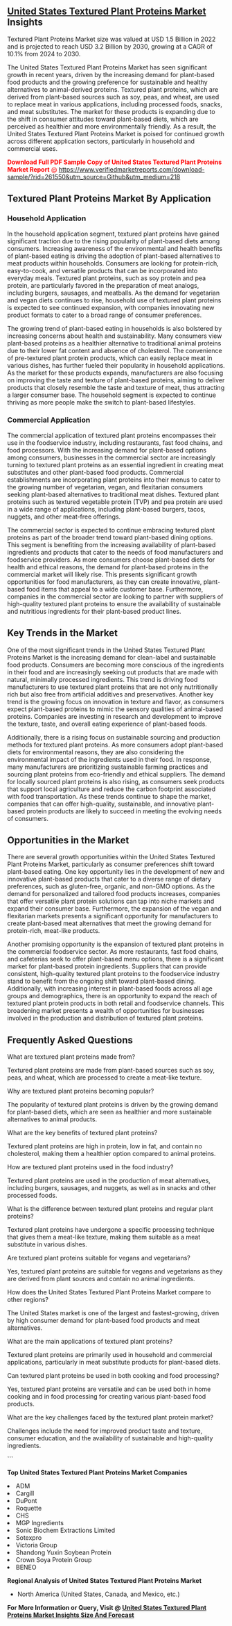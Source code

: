 <h2><a href="https://www.verifiedmarketreports.com/download-sample/?rid=261550&amp;utm_source=Github&amp;utm_medium=218" target="_blank">United States Textured Plant Proteins Market</a> Insights</h2><p>Textured Plant Proteins Market size was valued at USD 1.5 Billion in 2022 and is projected to reach USD 3.2 Billion by 2030, growing at a CAGR of 10.1% from 2024 to 2030.</p><p> <p>The United States Textured Plant Proteins Market has seen significant growth in recent years, driven by the increasing demand for plant-based food products and the growing preference for sustainable and healthy alternatives to animal-derived proteins. Textured plant proteins, which are derived from plant-based sources such as soy, peas, and wheat, are used to replace meat in various applications, including processed foods, snacks, and meat substitutes. The market for these products is expanding due to the shift in consumer attitudes toward plant-based diets, which are perceived as healthier and more environmentally friendly. As a result, the United States Textured Plant Proteins Market is poised for continued growth across different application sectors, particularly in household and commercial uses. <p><span class=""><span style="color: #ff0000;"><strong>Download Full PDF Sample Copy of United States Textured Plant Proteins Market Report</strong> @ </span><a href="https://www.verifiedmarketreports.com/download-sample/?rid=261550&amp;utm_source=Github&amp;utm_medium=218" target="_blank">https://www.verifiedmarketreports.com/download-sample/?rid=261550&amp;utm_source=Github&amp;utm_medium=218</a></span></p> </p> <h2>Textured Plant Proteins Market By Application</h2> <h3>Household Application</h3> <p>In the household application segment, textured plant proteins have gained significant traction due to the rising popularity of plant-based diets among consumers. Increasing awareness of the environmental and health benefits of plant-based eating is driving the adoption of plant-based alternatives to meat products within households. Consumers are looking for protein-rich, easy-to-cook, and versatile products that can be incorporated into everyday meals. Textured plant proteins, such as soy protein and pea protein, are particularly favored in the preparation of meat analogs, including burgers, sausages, and meatballs. As the demand for vegetarian and vegan diets continues to rise, household use of textured plant proteins is expected to see continued expansion, with companies innovating new product formats to cater to a broad range of consumer preferences. <p>The growing trend of plant-based eating in households is also bolstered by increasing concerns about health and sustainability. Many consumers view plant-based proteins as a healthier alternative to traditional animal proteins due to their lower fat content and absence of cholesterol. The convenience of pre-textured plant protein products, which can easily replace meat in various dishes, has further fueled their popularity in household applications. As the market for these products expands, manufacturers are also focusing on improving the taste and texture of plant-based proteins, aiming to deliver products that closely resemble the taste and texture of meat, thus attracting a larger consumer base. The household segment is expected to continue thriving as more people make the switch to plant-based lifestyles. </p> <h3>Commercial Application</h3> <p>The commercial application of textured plant proteins encompasses their use in the foodservice industry, including restaurants, fast food chains, and food processors. With the increasing demand for plant-based options among consumers, businesses in the commercial sector are increasingly turning to textured plant proteins as an essential ingredient in creating meat substitutes and other plant-based food products. Commercial establishments are incorporating plant proteins into their menus to cater to the growing number of vegetarian, vegan, and flexitarian consumers seeking plant-based alternatives to traditional meat dishes. Textured plant proteins such as textured vegetable protein (TVP) and pea protein are used in a wide range of applications, including plant-based burgers, tacos, nuggets, and other meat-free offerings. <p>The commercial sector is expected to continue embracing textured plant proteins as part of the broader trend toward plant-based dining options. This segment is benefiting from the increasing availability of plant-based ingredients and products that cater to the needs of food manufacturers and foodservice providers. As more consumers choose plant-based diets for health and ethical reasons, the demand for plant-based proteins in the commercial market will likely rise. This presents significant growth opportunities for food manufacturers, as they can create innovative, plant-based food items that appeal to a wide customer base. Furthermore, companies in the commercial sector are looking to partner with suppliers of high-quality textured plant proteins to ensure the availability of sustainable and nutritious ingredients for their plant-based product lines. </p> <h2>Key Trends in the Market</h2> <p>One of the most significant trends in the United States Textured Plant Proteins Market is the increasing demand for clean-label and sustainable food products. Consumers are becoming more conscious of the ingredients in their food and are increasingly seeking out products that are made with natural, minimally processed ingredients. This trend is driving food manufacturers to use textured plant proteins that are not only nutritionally rich but also free from artificial additives and preservatives. Another key trend is the growing focus on innovation in texture and flavor, as consumers expect plant-based proteins to mimic the sensory qualities of animal-based proteins. Companies are investing in research and development to improve the texture, taste, and overall eating experience of plant-based foods. <p>Additionally, there is a rising focus on sustainable sourcing and production methods for textured plant proteins. As more consumers adopt plant-based diets for environmental reasons, they are also considering the environmental impact of the ingredients used in their food. In response, many manufacturers are prioritizing sustainable farming practices and sourcing plant proteins from eco-friendly and ethical suppliers. The demand for locally sourced plant proteins is also rising, as consumers seek products that support local agriculture and reduce the carbon footprint associated with food transportation. As these trends continue to shape the market, companies that can offer high-quality, sustainable, and innovative plant-based protein products are likely to succeed in meeting the evolving needs of consumers. </p> <h2>Opportunities in the Market</h2> <p>There are several growth opportunities within the United States Textured Plant Proteins Market, particularly as consumer preferences shift toward plant-based eating. One key opportunity lies in the development of new and innovative plant-based products that cater to a diverse range of dietary preferences, such as gluten-free, organic, and non-GMO options. As the demand for personalized and tailored food products increases, companies that offer versatile plant protein solutions can tap into niche markets and expand their consumer base. Furthermore, the expansion of the vegan and flexitarian markets presents a significant opportunity for manufacturers to create plant-based meat alternatives that meet the growing demand for protein-rich, meat-like products. <p>Another promising opportunity is the expansion of textured plant proteins in the commercial foodservice sector. As more restaurants, fast food chains, and cafeterias seek to offer plant-based menu options, there is a significant market for plant-based protein ingredients. Suppliers that can provide consistent, high-quality textured plant proteins to the foodservice industry stand to benefit from the ongoing shift toward plant-based dining. Additionally, with increasing interest in plant-based foods across all age groups and demographics, there is an opportunity to expand the reach of textured plant protein products in both retail and foodservice channels. This broadening market presents a wealth of opportunities for businesses involved in the production and distribution of textured plant proteins. </p> <h2>Frequently Asked Questions</h2> <p>What are textured plant proteins made from?</p> <p>Textured plant proteins are made from plant-based sources such as soy, peas, and wheat, which are processed to create a meat-like texture.</p> <p>Why are textured plant proteins becoming popular?</p> <p>The popularity of textured plant proteins is driven by the growing demand for plant-based diets, which are seen as healthier and more sustainable alternatives to animal products.</p> <p>What are the key benefits of textured plant proteins?</p> <p>Textured plant proteins are high in protein, low in fat, and contain no cholesterol, making them a healthier option compared to animal proteins.</p> <p>How are textured plant proteins used in the food industry?</p> <p>Textured plant proteins are used in the production of meat alternatives, including burgers, sausages, and nuggets, as well as in snacks and other processed foods.</p> <p>What is the difference between textured plant proteins and regular plant proteins?</p> <p>Textured plant proteins have undergone a specific processing technique that gives them a meat-like texture, making them suitable as a meat substitute in various dishes.</p> <p>Are textured plant proteins suitable for vegans and vegetarians?</p> <p>Yes, textured plant proteins are suitable for vegans and vegetarians as they are derived from plant sources and contain no animal ingredients.</p> <p>How does the United States Textured Plant Proteins Market compare to other regions?</p> <p>The United States market is one of the largest and fastest-growing, driven by high consumer demand for plant-based food products and meat alternatives.</p> <p>What are the main applications of textured plant proteins?</p> <p>Textured plant proteins are primarily used in household and commercial applications, particularly in meat substitute products for plant-based diets.</p> <p>Can textured plant proteins be used in both cooking and food processing?</p> <p>Yes, textured plant proteins are versatile and can be used both in home cooking and in food processing for creating various plant-based food products.</p> <p>What are the key challenges faced by the textured plant protein market?</p> <p>Challenges include the need for improved product taste and texture, consumer education, and the availability of sustainable and high-quality ingredients.</p> ```</p><p><strong>Top United States Textured Plant Proteins Market Companies</strong></p><div data-test-id=""><p><li>ADM</li><li> Cargill</li><li> DuPont</li><li> Roquette</li><li> CHS</li><li> MGP Ingredients</li><li> Sonic Biochem Extractions Limited</li><li> Sotexpro</li><li> Victoria Group</li><li> Shandong Yuxin Soybean Protein</li><li> Crown Soya Protein Group</li><li> BENEO</li></p><div><strong>Regional Analysis of&nbsp;United States Textured Plant Proteins Market</strong></div><ul><li dir="ltr"><p dir="ltr">North America&nbsp;(United States, Canada, and Mexico, etc.)</p></li></ul><p><strong>For More Information or Query, Visit @&nbsp;</strong><strong><a href="https://www.verifiedmarketreports.com/product/textured-plant-proteins-market/?utm_source=Github&amp;utm_medium=218" target="_blank">United States Textured Plant Proteins Market Insights Size And Forecast</a></strong></p></div>
